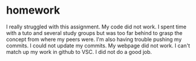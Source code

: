 # homework
I really struggled with this assignment. My code did not work. 
I spent time with a tuto and several study groups but was too far behind to grasp the concept from where my peers were. I'm also having trouble pushing my commits.
I could not update my commits. My webpage did not work. I can't match up my work in github to VSC. I did not do a good job.
